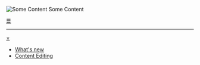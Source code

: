 ![Some Content](https://upload.wikimedia.org/wikipedia/commons/3/37/Markdown-mark-solid.svg "") Some Content

[&#9776;](#menu)

---

[&times;](#)
- [What's new](whats-new.html)
- [Content Editing](edit-content.html)